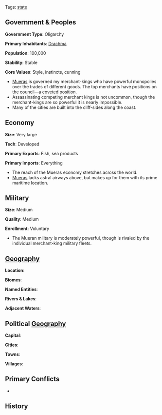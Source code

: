 Tags: [state](States)

## Government & Peoples

**Government Type**: Oligarchy

**Primary Inhabitants**: [Drachma](Drachma)

**Population**: 100,000

**Stability**: Stable

**Core Values**: Style, instincts, cunning

- [Mueras](Mueras) is governed my merchant-kings who have powerful monopolies over the trades of different goods. The top merchants have positions on the council—a coveted position.
- Assassinating competing merchant kings is not uncommon, though the merchant-kings are so powerful it is nearly impossible.
- Many of the cities are built into the cliff-sides along the coast.


## Economy

**Size**: Very large

**Tech**: Developed

**Primary Exports**: Fish, sea products

**Primary Imports**: Everything

- The reach of the Mueras economy stretches across the world. 
- [Mueras](Mueras) lacks astral airways above, but makes up for them with its prime maritime location.


## Military

**Size**: Medium

**Quality**: Medium

**Enrollment**: Voluntary

- The Mueran military is moderately powerful, though is rivaled by the individual merchant-king military fleets.


## [Geography](Geography)

**Location**: 

**Biomes**: 

**Named Entities**:

**Rivers & Lakes**: 

**Adjacent Waters**: 


## Political [Geography](Geography)

**Capital**: 

**Cities**: 

**Towns**: 

**Villages**: 


## Primary Conflicts

- 


## History

